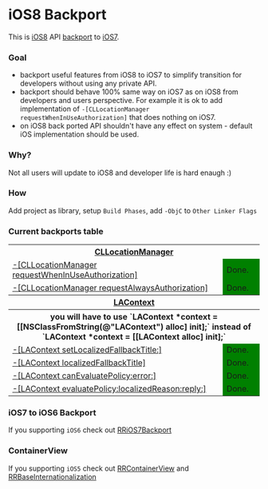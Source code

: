 iOS8 Backport
=============

This is [iOS8](http://www.apple.com/ios/ios8/) API [backport](http://en.wikipedia.org/wiki/Backporting) to [iOS7](http://www.apple.com/ios/ios6/).

### Goal
* backport useful features from iOS8 to iOS7 to simplify transition for developers without using any private API.
* backport should behave 100% same way on iOS7 as on iOS8 from developers and users perspective. For example it is ok to add implementation of `-[CLLocationManager requestWhenInUseAuthorization]` that does nothing on iOS7.
* on iOS8 back ported API shouldn't have any effect on system - default iOS implementation should be used.

### Why?
Not all users will update to iOS8 and developer life is hard enaugh :)

### How
Add project as library, setup `Build Phases`, add `-ObjC` to `Other Linker Flags`


### Current backports table
<table>
  <!-- CLLocationManager -->
  <tr>
    <th colspan="2"><a href="">CLLocationManager</a></th>
  </tr>
  <tr>
    <td><a href="">-[CLLocationManager requestWhenInUseAuthorization]</a></td>
    <td style="background-color: green;">Done.</td>
  </tr>
  <tr>
    <td><a href="">-[CLLocationManager requestAlwaysAuthorization]</a></td>
    <td style="background-color: green;">Done.</td>
  </tr>
  <!-- LAContext -->
  <tr>
    <th colspan="2"><a href="">LAContext</a></th>
  </tr>
  <tr>
    <th colspan="2">you will have to use `LAContext *context = [[NSClassFromString(@"LAContext") alloc] init];` instead of `LAContext *context = [[LAContext alloc] init];`</th>
  </tr>
  <tr>
    <td><a href="">-[LAContext setLocalizedFallbackTitle:]</a></td>
    <td style="background-color: green;">Done.</td>
  </tr>
  <tr>
    <td><a href="">-[LAContext localizedFallbackTitle]</a></td>
    <td style="background-color: green;">Done.</td>
  </tr>
  <tr>
    <td><a href="">-[LAContext canEvaluatePolicy:error:]</a></td>
    <td style="background-color: green;">Done.</td>
  </tr>
  <tr>
    <td><a href="">-[LAContext evaluatePolicy:localizedReason:reply:]</a></td>
    <td style="background-color: green;">Done.</td>
  </tr>
</table>

### iOS7 to iOS6 Backport
If you supporting `iOS6` check out [RRiOS7Backport](https://github.com/RolandasRazma/RRiOS7Backport)

### ContainerView
If you supporting `iOS5` check out [RRContainerView](https://github.com/RolandasRazma/RRContainerView) and [RRBaseInternationalization](https://github.com/RolandasRazma/RRBaseInternationalization)
